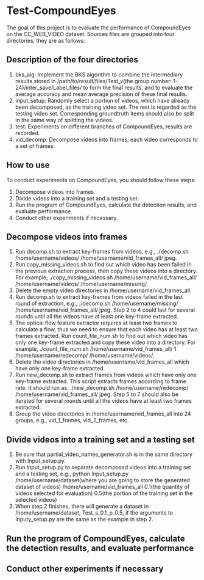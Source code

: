 # Test-CompoundEyes

The goal of this project is to evaluate the performance of CompoundEyes on the CC\_WEB\_VIDEO dataset. Sources files are grouped into four directories, they are as follows:

## Description of the four directories
1. bks\_alg: Implement the BKS algorithm to combine the intermediary results stored in /path/to/result/files/Test\_v(the group number: 1-24)/inter\_save/Label\_files/ to form the final results, and to evaluate the average accuracy and mean average precision of these final results.
2. input_setup: Randomly select a portion of videos, which have already been decomposed, as the training video set. The rest is regarded as the testing video set. Corresponding groundtruth items should also be split in the same way of splitting the videos.
3. test: Experiments on different branches of CompoundEyes, results are recorded.
4. vid\_decomp: Decompose videos into frames, each video corresponds to a set of frames.

## How to use
To conduct experiments on CompoundEyes, you should follow these steps:
1. Decompose videos into frames.
2. Divide videos into a training set and a testing set.
3. Run the program of CompoundEyes, calculate the detection results, and evaluate performance.
4. Conduct other experiments if necessary.

## Decompose videos into frames
1. Run decomp.sh to extract key-frames from videos, e.g., ./decomp.sh /home/username/videos/ /home/username/vid\_frames\_all/ jpeg.
2. Run copy\_missing\_videos.sh to find out which video has been failed in the previous extraction process, then copy these videos into a directory. For example, ./copy\_missing\_videos.sh /home/username/vid\_frames\_all/ /home/username/videos/ /home/username/missing/.
3. Delete the empty video directories in /home/username/vid\_frames\_all.
4. Run decomp.sh to extract key-frames from videos failed in the last round of extraction, e.g., ./decomp.sh /home/username/missing/ /home/username/vid\_frames\_all/ jpeg. Step 2 to 4 could last for several rounds until all the videos have at least one key-frame extracted.
5. The optical flow feature extractor requires at least two frames to calculate a flow, thus we need to ensure that each video has at least two frames extracted. Run count\_file\_num.sh to find out which video has only one key-frame extracted and copy these video into a directory. For example, ./count\_file\_num.sh /home/username/vid\_frames\_all/ 1 /home/username/redecomp/ /home/username/videos/.
6. Delete the video directories in /home/username/vid\_frames\_all which have only one key-frame extracted.
7. Run new\_decomp.sh to extract frames from videos which have only one key-frame extracted. This script extracts frames according to frame rate. It should run as, ./new\_decomp.sh /home/username/redecomp/ /home/username/vid\_frames\_all/ jpeg. Step 5 to 7 should also be iterated for several rounds until all the videos have at least two frames extracted.
8. Group the video directories in /home/username/vid\_frames\_all into 24 groups, e.g., vid\_1\_frames, vid\_2\_frames, etc.

## Divide videos into a training set and a testing set
1. Be sure that partial\_video\_names\_generator.sh is in the same directory with Input\_setup.py.
2. Run Input\_setup.py to separate decomposed videos into a training set and a testing set, e.g., python Input\_setup.py /home/username/dataset(where you are going to store the generated dataset of videos) /home/username/vid\_frames\_all 0.1(the quantity of videos selected for evaluation) 0.5(the portion of the training set in the selected videos)
3. When step 2 finishes, there will generate a dataset in /home/username/dataset, Test\_s\_0.1\_p\_0.5, if the arguments to Inputy\_setup.py are the same as the example in step 2.

## Run the program of CompoundEyes, calculate the detection results, and evaluate performance

## Conduct other experiments if necessary
